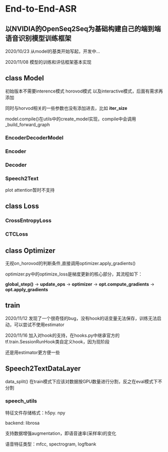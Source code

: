 # End-to-End-ASR 
## 以NVIDIA的OpenSeq2Seq为基础构建自己的端到端语音识别模型训练框架

2020/10/23 从model的基类开始写起，开发中...

2020/11/08 模型的训练和评估框架基本实现

## **class Model**
初始版本不需要interence模式 horovod模式 以及interactive模式，后面有需求再添加

同时与horvod相关的一些参数也没有添加进去，比如 **iter_size** 

model.compile()在utils中的create_model实现，compile中会调用_build_forward_graph

### EncoderDecoderModel

### Encoder

### Decoder

### Speech2Text
plot attention暂时不支持

## **class Loss**

### CrossEntropyLoss

### CTCLoss

## **class Optimizer**
无视on_horovod的判断条件,直接调用optimizer.apply_gradients()

optimizer.py中的optimize_loss是梯度更新的核心部分，其流程如下：

**global_step()** -> **update_ops** -> **optimizer** -> **opt.compute_gradients** -> **opt.apply_gradients**

## train

2020/11/12 发现了一个很奇怪的bug，没有hook的话变量无法保存，训练无法启动，可以尝试不使用estimator

2020/11/16 加入对hook的支持，在hooks.py中继承官方的tf.train.SessionRunHook类自定义hook，因为现阶段

还是用estimator更方便一些

## Speech2TextDataLayer

data_split() 在train模式下应该对数据按GPU数量进行分割，反之在eval模式下不分割

### speech_utils
特征文件存储格式：h5py. npy

backend: librosa

支持数据增强augmentation，即语音速率(采样率)的变化

语音特征类型：mfcc, spectrogram, logfbank

